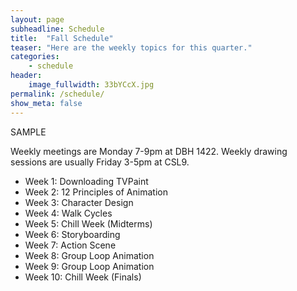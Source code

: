 ```yaml
---
layout: page
subheadline: Schedule
title:  "Fall Schedule"
teaser: "Here are the weekly topics for this quarter."
categories:
    - schedule
header:
    image_fullwidth: 33bYCcX.jpg
permalink: /schedule/
show_meta: false
---
```

SAMPLE

Weekly meetings are Monday 7-9pm at DBH 1422. Weekly drawing sessions are usually Friday 3-5pm at CSL9.

* Week 1: Downloading TVPaint
* Week 2: 12 Principles of Animation
* Week 3: Character Design
* Week 4: Walk Cycles
* Week 5: Chill Week (Midterms)
* Week 6: Storyboarding
* Week 7: Action Scene
* Week 8: Group Loop Animation
* Week 9: Group Loop Animation
* Week 10: Chill Week (Finals)